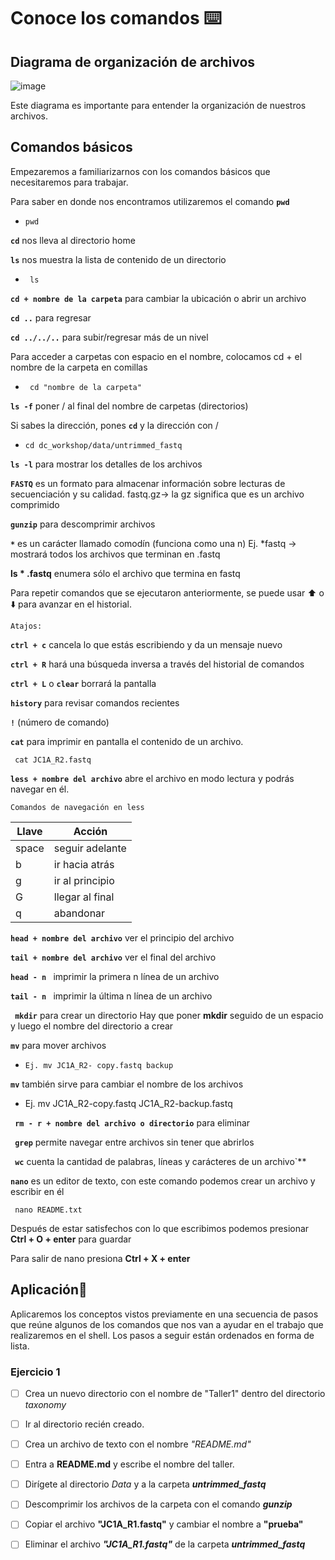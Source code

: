# Conoce los comandos ⌨️


## Diagrama  de organización de archivos

![image](https://github.com/landalab0/IntroduccionBioinformaticaLinux/assets/160525027/539c9c88-8b8a-4b46-a6bf-b185b71b712a)

Este diagrama es importante para entender la organización de nuestros archivos. 

## Comandos básicos

Empezaremos a familiarizarnos con los comandos básicos que necesitaremos para trabajar.

Para saber en donde nos encontramos utilizaremos el comando **`pwd`**
*     pwd

**`cd`**      nos lleva al directorio home

**`ls`** nos muestra la lista de contenido de un directorio

*      ls                            

**`cd + nombre de la carpeta`**  para cambiar la ubicación o abrir un archivo

**`cd ..`** para regresar

**`cd ../../..`** para subir/regresar más de un nivel

Para acceder a carpetas con espacio en el nombre, colocamos cd + el nombre de la carpeta en comillas  
*      cd "nombre de la carpeta"

**`ls -f`** poner / al final del nombre de carpetas (directorios)

Si sabes la dirección, pones **`cd`** y la dirección con /
  *     cd dc_workshop/data/untrimmed_fastq

**`ls -l`** para mostrar los detalles de los archivos 

**`FASTQ`** es un formato para almacenar información sobre lecturas de secuenciación y su calidad.
fastq.gz-> la gz significa que es un archivo comprimido 

**`gunzip`** para descomprimir archivos

**` * `** es un carácter llamado comodín (funciona como una n) 
      Ej. *fastq -> mostrará todos los archivos que terminan en .fastq

**ls * .fastq** enumera sólo el archivo que termina en fastq

Para repetir comandos que se ejecutaron anteriormente, se puede usar ⬆️ o ⬇️ para avanzar en el historial.

`Atajos:` 

**`ctrl + c`**   cancela lo que estás escribiendo y da un mensaje nuevo

**`ctrl + R`**   hará una búsqueda inversa a través del historial de comandos

**` ctrl + L `** o **`clear`** borrará la pantalla

**` history `** para revisar comandos recientes

**`!`** (número de comando)

**`cat`** para imprimir en pantalla el contenido de un archivo.

     cat JC1A_R2.fastq 


**`less + nombre del archivo`** abre el archivo en modo lectura y podrás navegar en él.


`Comandos de navegación en less `


| Llave         | Acción           |
| ------------- | -------------    |
|   space       | seguir adelante  |
|     b         | ir hacia atrás   |
|     g         | ir al principio  |
|     G         | llegar al final  |
|     q         |  abandonar       |


**` head + nombre del archivo `** ver el principio del archivo

**` tail + nombre del archivo `**  ver el final del archivo

**` head - n  `**  imprimir la primera n línea de un archivo 

**` tail - n  `**  imprimir la última n línea de un archivo 

**` mkdir`** para crear un directorio 
Hay que poner **mkdir** seguido de un espacio y luego el nombre del directorio a crear

**`mv`** para mover archivos

*     Ej. mv JC1A_R2- copy.fastq backup

**`mv`** también sirve para cambiar el nombre de los archivos

*   Ej.  mv JC1A_R2-copy.fastq JC1A_R2-backup.fastq

**` rm - r + nombre del archivo o directorio`** para eliminar

**` grep`** permite navegar entre archivos sin tener que abrirlos

**` wc`** cuenta la cantidad de palabras, líneas y carácteres de un archivo`**

**`nano`** es un editor de texto, con este comando podemos crear un archivo y escribir en él

     nano README.txt

Después de estar satisfechos con lo que escribimos podemos presionar **Ctrl + O + enter**  para guardar 

Para salir de nano presiona **Ctrl + X + enter** 


## Aplicación💾
Aplicaremos los conceptos vistos previamente en una secuencia de pasos que reúne algunos de los comandos que nos van a ayudar en el trabajo que realizaremos en el shell. Los pasos a seguir están ordenados en forma de lista.

###   Ejercicio 1
- [ ] Crea un nuevo directorio con el nombre de "Taller1" dentro del directorio *taxonomy* 
- [ ] Ir al directorio recién creado.
- [ ] Crea un archivo de texto con el nombre *"README.md"*
- [ ] Entra a **README.md** y escribe el nombre del taller.
- [ ] Dirígete al directorio *Data* y a la carpeta ***untrimmed_fastq***
- [ ] Descomprimir los archivos de la carpeta con el comando  ***gunzip***
- [ ] Copiar el archivo **"JC1A_R1.fastq"** y cambiar el nombre a **"prueba"**
- [ ] Eliminar el archivo ***"JC1A_R1.fastq"*** de la carpeta ***untrimmed_fastq***
               













